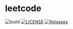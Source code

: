 # leetcode

![build](https://github.com/lushenle/leetcode/actions/workflows/test.yml/badge.svg)
[![LICENSE](https://img.shields.io/github/license/lushenle/leetcode.svg)](/LICENSE)
[![Releases](https://img.shields.io/github/release/lushenle/leetcode/all.svg)](https://github.com/lushenle/leetcode/releases)
